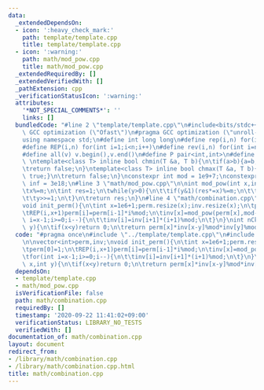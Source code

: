 ```yaml
---
data:
  _extendedDependsOn:
  - icon: ':heavy_check_mark:'
    path: template/template.cpp
    title: template/template.cpp
  - icon: ':warning:'
    path: math/mod_pow.cpp
    title: math/mod_pow.cpp
  _extendedRequiredBy: []
  _extendedVerifiedWith: []
  _pathExtension: cpp
  _verificationStatusIcon: ':warning:'
  attributes:
    '*NOT_SPECIAL_COMMENTS*': ''
    links: []
  bundledCode: "#line 2 \"template/template.cpp\"\n#include<bits/stdc++.h>\n#pragma\
    \ GCC optimization (\"Ofast\")\n#pragma GCC optimization (\"unroll-loops\")\n\
    using namespace std;\n#define int long long\n#define rep(i,n) for(int i=0;i<n;i++)\n\
    #define REP(i,n) for(int i=1;i<n;i++)\n#define rev(i,n) for(int i=n-1;i>=0;i--)\n\
    #define all(v) v.begin(),v.end()\n#define P pair<int,int>\n#define len(s) (int)s.size()\n\
    \ \ntemplate<class T> inline bool chmin(T &a, T b){\n\tif(a>b){a=b;return true;}\n\
    \treturn false;\n}\ntemplate<class T> inline bool chmax(T &a, T b){\n\tif(a<b){a=b;return\
    \ true;}\n\treturn false;\n}\nconstexpr int mod = 1e9+7;\nconstexpr long long\
    \ inf = 3e18;\n#line 3 \"math/mod_pow.cpp\"\n\nint mod_pow(int x,int y,int m=mod){\n\
    \tx%=m;\n\tint res=1;\n\twhile(y>0){\n\t\tif(y&1)(res*=x)%=m;\n\t\t(x*=x)%=m;\n\
    \t\ty>>=1;\n\t}\n\treturn res;\n}\n#line 4 \"math/combination.cpp\"\n\nvector<int>perm,inv;\n\
    void init_perm(){\n\tint x=1e6+1;perm.resize(x);inv.resize(x);\n\tperm[0]=1;\n\
    \tREP(i,x+1)perm[i]=perm[i-1]*i%mod;\n\tinv[x]=mod_pow(perm[x],mod-2);\n\tfor(int\
    \ i=x-1;i>=0;i--){\n\t\tinv[i]=inv[i+1]*(i+1)%mod;\n\t}\n}\nint nCk(int x,int\
    \ y){\n\tif(x<y)return 0;\n\treturn perm[x]*inv[x-y]%mod*inv[y]%mod;\n}\n"
  code: "#pragma once\n#include \"../template/template.cpp\"\n#include \"mod_pow.cpp\"\
    \n\nvector<int>perm,inv;\nvoid init_perm(){\n\tint x=1e6+1;perm.resize(x);inv.resize(x);\n\
    \tperm[0]=1;\n\tREP(i,x+1)perm[i]=perm[i-1]*i%mod;\n\tinv[x]=mod_pow(perm[x],mod-2);\n\
    \tfor(int i=x-1;i>=0;i--){\n\t\tinv[i]=inv[i+1]*(i+1)%mod;\n\t}\n}\nint nCk(int\
    \ x,int y){\n\tif(x<y)return 0;\n\treturn perm[x]*inv[x-y]%mod*inv[y]%mod;\n}\n"
  dependsOn:
  - template/template.cpp
  - math/mod_pow.cpp
  isVerificationFile: false
  path: math/combination.cpp
  requiredBy: []
  timestamp: '2020-09-22 11:41:02+09:00'
  verificationStatus: LIBRARY_NO_TESTS
  verifiedWith: []
documentation_of: math/combination.cpp
layout: document
redirect_from:
- /library/math/combination.cpp
- /library/math/combination.cpp.html
title: math/combination.cpp
---
```

